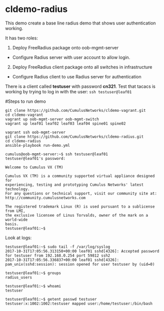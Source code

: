 # cldemo-radius

This demo create a base line radius demo that shows user authentication working.

It has two roles:
1. Deploy FreeRadius package onto oob-mgmt-server
* Configure Radius server with user account to allow login.
2. Deploy FreeRadius client package onto all switches in infrastructure
* Configure Radius client to use Radius server for authentication

There is a client called **testuser** with password **cn321**. Test that tacacs is working by trying to log in with the user:
`ssh testuser@leaf01`

#Steps to run demo
```
git clone https://github.com/CumulusNetworks/cldemo-vagrant.git
cd cldemo-vagrant
vagrant up oob-mgmt-server oob-mgmt-switch
vagrant up leaf01 leaf02 leaf03 leaf04 spine01 spine02
```

```
vagrant ssh oob-mgmt-server
git clone https://github.com/CumulusNetworks/cldemo-radius.git
cd cldemo-radius
ansible-playbook run-demo.yml
```

```
cumulus@oob-mgmt-server:~$ ssh testuser@leaf01
testuser@leaf01's password:

Welcome to Cumulus VX (TM)

Cumulus VX (TM) is a community supported virtual appliance designed for
experiencing, testing and prototyping Cumulus Networks' latest technology.
For any questions or technical support, visit our community site at:
http://community.cumulusnetworks.com

The registered trademark Linux (R) is used pursuant to a sublicense from LMI,
the exclusive licensee of Linus Torvalds, owner of the mark on a world-wide
basis.
testuser@leaf01:~$
```

Look at logs:
```
testuser@leaf01:~$ sudo tail -f /var/log/syslog
2017-10-31T17:05:56.313150+00:00 leaf01 sshd[4326]: Accepted password for testuser from 192.168.0.254 port 59812 ssh2
2017-10-31T17:05:56.336837+00:00 leaf01 sshd[4326]: pam_unix(sshd:session): session opened for user testuser by (uid=0)
```

```
testuser@leaf01:~$ groups
radius_users
```
```
testuser@leaf01:~$ whoami
testuser
```

```
testuser@leaf01:~$ getent passwd testuser
testuser:x:1002:1002:testuser mapped user:/home/testuser:/bin/bash
```
